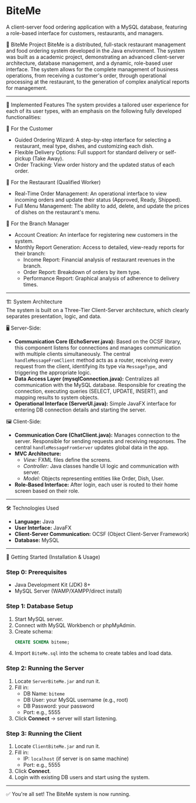 # BiteMe
A client-server food ordering application with a MySQL database, featuring a role-based interface for customers, restaurants, and managers.

🍔 BiteMe Project
BiteMe is a distributed, full-stack restaurant management and food ordering system developed in the Java environment. The system was built as a academic project, demonstrating an advanced client-server architecture, database management, and a dynamic, role-based user interface. The system allows for the complete management of business operations, from receiving a customer's order, through operational processing at the restaurant, to the generation of complex analytical reports for management.

---

🎯 Implemented Features
The system provides a tailored user experience for each of its user types, with an emphasis on the following fully developed functionalities:

👤 For the Customer  
- Guided Ordering Wizard: A step-by-step interface for selecting a restaurant, meal type, dishes, and customizing each dish.  
- Flexible Delivery Options: Full support for standard delivery or self-pickup (Take Away).  
- Order Tracking: View order history and the updated status of each order.  

🍴 For the Restaurant (Qualified Worker)  
- Real-Time Order Management: An operational interface to view incoming orders and update their status (Approved, Ready, Shipped).  
- Full Menu Management: The ability to add, delete, and update the prices of dishes on the restaurant's menu.  

👔 For the Branch Manager  
- Account Creation: An interface for registering new customers in the system.  
- Monthly Report Generation: Access to detailed, view-ready reports for their branch:  
  - Income Report: Financial analysis of restaurant revenues in the branch.  
  - Order Report: Breakdown of orders by item type.  
  - Performance Report: Graphical analysis of adherence to delivery times.  

---

🏗️ System Architecture  
The system is built on a Three-Tier Client-Server architecture, which clearly separates presentation, logic, and data.

🖥️ Server-Side:  
- **Communication Core (EchoServer.java):** Based on the OCSF library, this component listens for connections and manages communication with multiple clients simultaneously. The central `handleMessageFromClient` method acts as a router, receiving every request from the client, identifying its type via `MessageType`, and triggering the appropriate logic.  
- **Data Access Layer (mysqlConnection.java):** Centralizes all communication with the MySQL database. Responsible for creating the connection, executing queries (SELECT, UPDATE, INSERT), and mapping results to system objects.  
- **Operational Interface (ServerUI.java):** Simple JavaFX interface for entering DB connection details and starting the server.  

🖼️ Client-Side:  
- **Communication Core (ChatClient.java):** Manages connection to the server. Responsible for sending requests and receiving responses. The central `handleMessageFromServer` updates global data in the app.  
- **MVC Architecture:**  
  - *View:* FXML files define the screens.  
  - *Controller:* Java classes handle UI logic and communication with server.  
  - *Model:* Objects representing entities like Order, Dish, User.  
- **Role-Based Interface:** After login, each user is routed to their home screen based on their role.  

---

🛠️ Technologies Used  
- **Language:** Java  
- **User Interface:** JavaFX  
- **Client-Server Communication:** OCSF (Object Client-Server Framework)  
- **Database:** MySQL  

---

🚀 Getting Started (Installation & Usage)  

### Step 0: Prerequisites  
- Java Development Kit (JDK) 8+  
- MySQL Server (WAMP/XAMPP/direct install)  

### Step 1: Database Setup  
1. Start MySQL server.  
2. Connect with MySQL Workbench or phpMyAdmin.  
3. Create schema:  
   ```sql
   CREATE SCHEMA biteme;
   ```  
4. Import `BiteMe.sql` into the schema to create tables and load data.  

### Step 2: Running the Server  
1. Locate `ServerBiteMe.jar` and run it.  
2. Fill in:  
   - DB Name: `biteme`  
   - DB User: your MySQL username (e.g., root)  
   - DB Password: your password  
   - Port: e.g., 5555  
3. Click **Connect** → server will start listening.  

### Step 3: Running the Client  
1. Locate `ClientBiteMe.jar` and run it.  
2. Fill in:  
   - IP: `localhost` (if server is on same machine)  
   - Port: e.g., 5555  
3. Click **Connect**.  
4. Login with existing DB users and start using the system.  

---

✅ You're all set! The BiteMe system is now running.

